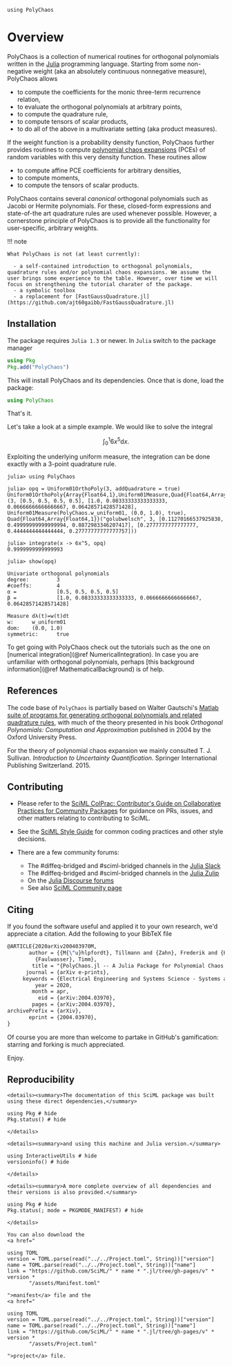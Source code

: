 ```@setup mysetup
using PolyChaos
```

# Overview

PolyChaos is a collection of numerical routines for orthogonal polynomials written in the [Julia](https://julialang.org/) programming language.
Starting from some non-negative weight (aka an absolutely continuous nonnegative measure), PolyChaos allows

  - to compute the coefficients for the monic three-term recurrence relation,
  - to evaluate the orthogonal polynomials at arbitrary points,
  - to compute the quadrature rule,
  - to compute tensors of scalar products,
  - to do all of the above in a multivariate setting (aka product measures).

If the weight function is a probability density function, PolyChaos further provides routines to compute [polynomial chaos expansions](https://en.wikipedia.org/wiki/Polynomial_chaos) (PCEs) of random variables with this very density function.
These routines allow

  - to compute affine PCE coefficients for arbitrary densities,
  - to compute moments,
  - to compute the tensors of scalar products.

PolyChaos contains several *canonical* orthogonal polynomials such as Jacobi or Hermite polynomials.
For these, closed-form expressions and state-of-the art quadrature rules are used whenever possible.
However, a cornerstone principle of PolyChaos is to provide all the functionality for user-specific, arbitrary weights.

!!! note
    
    What PolyChaos is not (at least currently):
    
      - a self-contained introduction to orthogonal polynomials, quadrature rules and/or polynomial chaos expansions. We assume the user brings some experience to the table. However, over time we will focus on strengthening the tutorial charater of the package.
      - a symbolic toolbox
      - a replacement for [FastGaussQuadrature.jl](https://github.com/ajt60gaibb/FastGaussQuadrature.jl)

## Installation

The package requires `Julia 1.3` or newer.
In `Julia` switch to the package manager

```julia
using Pkg
Pkg.add("PolyChaos")
```

This will install PolyChaos and its dependencies.
Once that is done, load the package:

```julia
using PolyChaos
```

That's it.

Let's take a look at a simple example.
We would like to solve the integral

```math
\int_0^1 6 x^5 \mathrm{d}x.
```

Exploiting the underlying uniform measure, the integration can be done exactly with a 3-point quadrature rule.

```jldoctest
julia> using PolyChaos

julia> opq = Uniform01OrthoPoly(3, addQuadrature = true)
Uniform01OrthoPoly{Array{Float64,1},Uniform01Measure,Quad{Float64,Array{Float64,1}}}(3, [0.5, 0.5, 0.5, 0.5], [1.0, 0.08333333333333333, 0.06666666666666667, 0.06428571428571428], Uniform01Measure(PolyChaos.w_uniform01, (0.0, 1.0), true), Quad{Float64,Array{Float64,1}}("golubwelsch", 3, [0.11270166537925838, 0.49999999999999994, 0.8872983346207417], [0.2777777777777777, 0.4444444444444444, 0.27777777777777757]))

julia> integrate(x -> 6x^5, opq)
0.9999999999999993

julia> show(opq)

Univariate orthogonal polynomials
degree:         3
#coeffs:        4
α =             [0.5, 0.5, 0.5, 0.5]
β =             [1.0, 0.08333333333333333, 0.06666666666666667, 0.06428571428571428]

Measure dλ(t)=w(t)dt
w:      w_uniform01
dom:    (0.0, 1.0)
symmetric:      true
```

To get going with PolyChaos check out the tutorials such as the one on [numerical integration](@ref NumericalIntegration).
In case you are unfamiliar with orthogonal polynomials, perhaps [this background information](@ref MathematicalBackground) is of help.

## References

The code base of `PolyChaos` is partially based on Walter Gautschi's [Matlab suite of programs for generating orthogonal polynomials and related quadrature rules](https://www.cs.purdue.edu/archives/2002/wxg/codes/OPQ.html), with much of the theory presented in his book *Orthogonal Polynomials: Computation and Approximation* published in 2004 by the Oxford University Press.

For the theory of polynomial chaos expansion we mainly consulted T. J. Sullivan. *Introduction to Uncertainty Quantification*. Springer International Publishing Switzerland. 2015.

## Contributing

  - Please refer to the
    [SciML ColPrac: Contributor's Guide on Collaborative Practices for Community Packages](https://github.com/SciML/ColPrac/blob/master/README.md)
    for guidance on PRs, issues, and other matters relating to contributing to SciML.

  - See the [SciML Style Guide](https://github.com/SciML/SciMLStyle) for common coding practices and other style decisions.
  - There are a few community forums:
    
      + The #diffeq-bridged and #sciml-bridged channels in the
        [Julia Slack](https://julialang.org/slack/)
      + The #diffeq-bridged and #sciml-bridged channels in the
        [Julia Zulip](https://julialang.zulipchat.com/#narrow/stream/279055-sciml-bridged)
      + On the [Julia Discourse forums](https://discourse.julialang.org)
      + See also [SciML Community page](https://sciml.ai/community/)

## Citing

If you found the software useful and applied it to your own research, we'd appreciate a citation.
Add the following to your BibTeX file

```tex
@ARTICLE{2020arXiv200403970M,
       author = {{M{\"u}hlpfordt}, Tillmann and {Zahn}, Frederik and {Hagenmeyer}, Veit and
         {Faulwasser}, Timm},
        title = "{PolyChaos.jl -- A Julia Package for Polynomial Chaos in Systems and Control}",
      journal = {arXiv e-prints},
     keywords = {Electrical Engineering and Systems Science - Systems and Control, Mathematics - Numerical Analysis, Mathematics - Optimization and Control},
         year = 2020,
        month = apr,
          eid = {arXiv:2004.03970},
        pages = {arXiv:2004.03970},
archivePrefix = {arXiv},
       eprint = {2004.03970},
}
```

Of course you are more than welcome to partake in GitHub's gamification: starring and forking is much appreciated.

Enjoy.

## Reproducibility

```@raw html
<details><summary>The documentation of this SciML package was built using these direct dependencies,</summary>
```

```@example
using Pkg # hide
Pkg.status() # hide
```

```@raw html
</details>
```

```@raw html
<details><summary>and using this machine and Julia version.</summary>
```

```@example
using InteractiveUtils # hide
versioninfo() # hide
```

```@raw html
</details>
```

```@raw html
<details><summary>A more complete overview of all dependencies and their versions is also provided.</summary>
```

```@example
using Pkg # hide
Pkg.status(; mode = PKGMODE_MANIFEST) # hide
```

```@raw html
</details>
```

```@raw html
You can also download the 
<a href="
```

```@eval
using TOML
version = TOML.parse(read("../../Project.toml", String))["version"]
name = TOML.parse(read("../../Project.toml", String))["name"]
link = "https://github.com/SciML/" * name * ".jl/tree/gh-pages/v" * version *
       "/assets/Manifest.toml"
```

```@raw html
">manifest</a> file and the
<a href="
```

```@eval
using TOML
version = TOML.parse(read("../../Project.toml", String))["version"]
name = TOML.parse(read("../../Project.toml", String))["name"]
link = "https://github.com/SciML/" * name * ".jl/tree/gh-pages/v" * version *
       "/assets/Project.toml"
```

```@raw html
">project</a> file.
```
